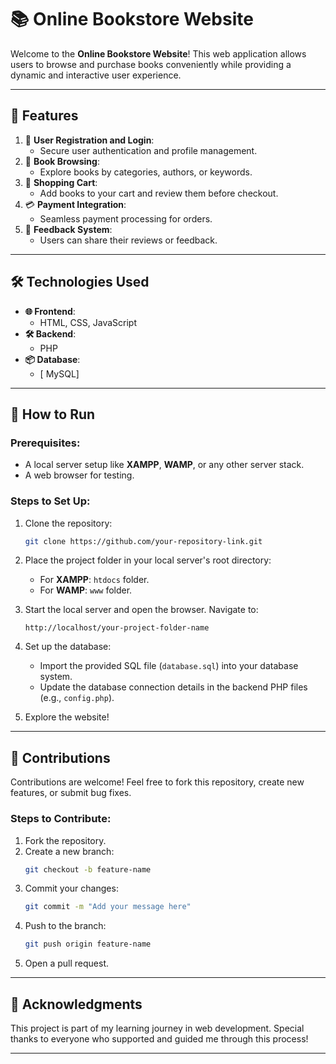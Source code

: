 
# 📚 Online Bookstore Website  

Welcome to the **Online Bookstore Website**! This web application allows users to browse and purchase books conveniently while providing a dynamic and interactive user experience.  

---

## 🌟 Features  
1. 📝 **User Registration and Login**:  
   - Secure user authentication and profile management.  
2. 📖 **Book Browsing**:  
   - Explore books by categories, authors, or keywords.  
3. 🛒 **Shopping Cart**:  
   - Add books to your cart and review them before checkout.  
4. 💳 **Payment Integration**:  
   - Seamless payment processing for orders.  
5. 💬 **Feedback System**:  
   - Users can share their reviews or feedback.  

---

## 🛠️ Technologies Used  
- **🌐 Frontend**:  
  - HTML, CSS, JavaScript  
- **🛠️ Backend**:  
  - PHP  
- **📦 Database**:  
  - [ MySQL]  

---

## 🔧 How to Run  
### Prerequisites:  
- A local server setup like **XAMPP**, **WAMP**, or any other server stack.  
- A web browser for testing.  

### Steps to Set Up:  
1. Clone the repository:  
   ```bash  
   git clone https://github.com/your-repository-link.git  
   ```  
2. Place the project folder in your local server's root directory:  
   - For **XAMPP**: `htdocs` folder.  
   - For **WAMP**: `www` folder.  
3. Start the local server and open the browser. Navigate to:  
   ```
   http://localhost/your-project-folder-name  
   ```  
4. Set up the database:  
   - Import the provided SQL file (`database.sql`) into your database system.  
   - Update the database connection details in the backend PHP files (e.g., `config.php`).  

5. Explore the website!  

---


## 🤝 Contributions  
Contributions are welcome! Feel free to fork this repository, create new features, or submit bug fixes.  

### Steps to Contribute:  
1. Fork the repository.  
2. Create a new branch:  
   ```bash  
   git checkout -b feature-name  
   ```  
3. Commit your changes:  
   ```bash  
   git commit -m "Add your message here"  
   ```  
4. Push to the branch:  
   ```bash  
   git push origin feature-name  
   ```  
5. Open a pull request.  

---

## 🙌 Acknowledgments  
This project is part of my learning journey in web development. Special thanks to everyone who supported and guided me through this process!  

---

